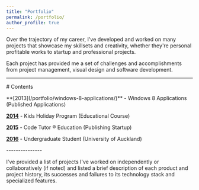 ```yaml
---
title: "Portfolio"
permalink: /portfolio/
author_profile: true
---
```

Over the trajectory of my career, I've developed and worked on many projects that showcase my skillsets and creativity, whether they're personal profitable works to startup and professional projects. 

Each project has provided me a set of challenges and accomplishments from project management, visual design and software development.

---------------
<p></p><p></p>
# Contents
<p></p>
**[2013](/portfolio/windows-8-applications/)** - Windows 8 Applications (Published Applications)

**[2014](/portfolio/kids-holiday-program/)** - Kids Holiday Program (Educational Course)

**[2015](/portfolio/code-tutor-education/)** - Code Tutor ® Education (Publishing Startup)

**[2016](/portfolio/university-of-auckland/)** - Undergraduate Student (University of Auckland)

<p></p><p></p>
---------------

I've provided a list of projects I've worked on independently or collaboratively (if noted) and listed a brief description of each product and project history, its successes and failures to its technology stack and specialized features.